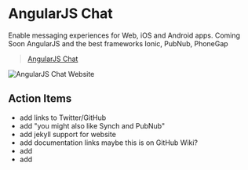 # AngularJS Chat

Enable messaging experiences for Web, iOS and Android apps.
Coming Soon AngularJS and the best frameworks Ionic, PubNub, PhoneGap

> [AngularJS Chat](http://angular.chat)

![AngularJS Chat Website](http://i.imgur.com/Nb6EzZB.png)

## Action Items

 - add links to Twitter/GitHub
 - add "you might also like Synch and PubNub"
 - add jekyll support for website
 - add documentation links maybe this is on GitHub Wiki?
 - add 
 - add 
